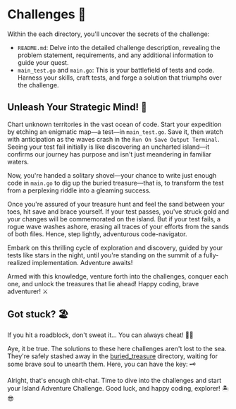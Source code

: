 # Challenges 🌊

Within the each directory, you'll uncover the secrets of the challenge:

- `README.md`: Delve into the detailed challenge description, revealing the problem statement, requirements, and any additional information to guide your quest.
- `main_test.go` and `main.go`: This is your battlefield of tests and code. Harness your skills, craft tests, and forge a solution that triumphs over the challenge. 

## Unleash Your Strategic Mind! 🎯

Chart unknown territories in the vast ocean of code. Start your expedition by etching an enigmatic map—a test—in `main_test.go`. Save it, then watch with anticipation as the waves crash in the `Run On Save Output Terminal`. Seeing your test fail initially is like discovering an uncharted island—it confirms our journey has purpose and isn't just meandering in familiar waters.

Now, you're handed a solitary shovel—your chance to write just enough code in `main.go` to dig up the buried treasure—that is, to transform the test from a perplexing riddle into a gleaming success.

Once you're assured of your treasure hunt and feel the sand between your toes, hit save and brace yourself. If your test passes, you've struck gold and your changes will be commemorated on the island. But if your test fails, a rogue wave washes ashore, erasing all traces of your efforts from the sands of both files. Hence, step lightly, adventurous code-navigator.

Embark on this thrilling cycle of exploration and discovery, guided by your tests like stars in the night, until you're standing on the summit of a fully-realized implementation. Adventure awaits!

Armed with this knowledge, venture forth into the challenges, conquer each one, and unlock the treasures that lie ahead! Happy coding, brave adventurer! ⚔️

## Got stuck? 🏖️

If you hit a roadblock, don't sweat it... You can always cheat! 🏴‍☠️

Aye, it be true. The solutions to these here challenges aren't lost to the sea. They're safely stashed away in the [buried_treasure](../burried_tresure/) directory, waiting for some brave soul to unearth them. Here, you can have the key: 🗝️
 


Alright, that's enough chit-chat. Time to dive into the challenges and start your Island Adventure Challenge. Good luck, and happy coding, explorer! 🏝️😎 